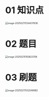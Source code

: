 # 01 知识点

<img src="https://cvp.oss-cn-shanghai.aliyuncs.com/202502170344118.png" alt="image-20250217034437838" style="zoom:50%;" />



# 02 题目

<img src="https://cvp.oss-cn-shanghai.aliyuncs.com/202502151508807.png" alt="image-20250215150823706" style="zoom:50%;" />



# 03 刷题

<img src="https://cvp.oss-cn-shanghai.aliyuncs.com/202502170320955.png" alt="image-20250217032048882" style="zoom:50%;" />